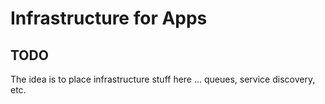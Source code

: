 # Infrastructure for Apps

## TODO

The idea is to place infrastructure stuff here ... queues, service discovery, etc.